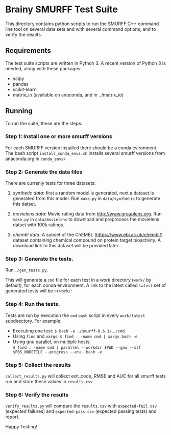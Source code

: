 Brainy SMURFF Test Suite
========================

This directory contains python scripts to run the SMURFF C++ command line tool
on several data sets and with several command options, and to verify the
results.



## Requirements

The test suite scripts are written in Python 3. A recent version of Python 3 is
needed, along with these packages: 

* scipy
* pandas
* scikit-learn
* matrix_io (available on anaconda, and in ../matrix_io)

## Running

To run the suite, these are the steps:


### Step 1: Install one or more smurff versions

For each SMURFF version installed there should be a conda evironment. The bash
script ``install_conda_envs.sh`` installs several smurff versions from anaconda.org
in ``conda_envs/``

### Step 2: Generate the data files

There are currenly tests for three datasets:

1. *synthetic data*: first a random model is generated, next a dataset is
   generated from this model. Run `make.py` in `data/synthetic` to generate this
   datset.

2. *movielens data*: Movie rating data from http://www.grouplens.org. Run
   `make.py` in `data/movielens` to download and preprocess the movielens
   datset with 100k ratings.

3. *chembl data*: A subset of the ChEMBL (https://www.ebi.ac.uk/chembl/) dataset
   containing chemical compound on protein target bioactivity. A download link
   to this dataset will be provided later.

### Step 3: Generate the tests.

Run `./gen_tests.py`. 

This will generate a `cmd` file for each test in a *work* directory (`work/` by
default), for each conda environment. A link to the latest called `latest` set
of generated tests will be in `work/`:


### Step 4: Run the tests.

Tests are run by execution the `cmd` `bash` script in every `work/latest` subdirectory. For example:

* Executing one test:
  `$ bash -e ./smurff-0.6.1/`...`/cmd`
* Using `find` and `xargs`:
  `$ find . -name cmd | xargs bash -e` 
* Using gnu parallel, on multiple hosts:  
  `$ find . -name cmd | parallel --workdir $PWD --gnu --slf $PBS_NODEFILE --progress --eta  bash -e` 

### Step 5: Collect the results

`collect_results.py` will collect exit_code, RMSE and AUC for all smurff tests run and store these values in `results.csv`

### Step 6: Verify the results

`verify_results.py` will compare the `results.csv` with `expected-fail.csv` (expected failures) and `expected-pass.csv` (expected passing tests) and report.

Happy Testing!

  

